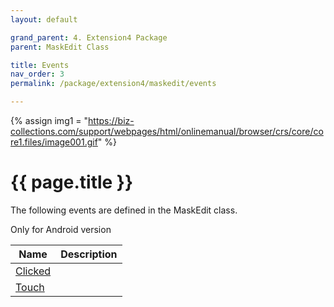 ```yaml
---
layout: default

grand_parent: 4. Extension4 Package
parent: MaskEdit Class

title: Events
nav_order: 3
permalink: /package/extension4/maskedit/events

---
```

{% assign img1 = "https://biz-collections.com/support/webpages/html/onlinemanual/browser/crs/core/core1.files/image001.gif" %}


# {{ page.title }}

The following events are defined in the MaskEdit class.

Only for Android version

|Name       | Description     |
|----------	|-----------------|
|[Clicked](/package/extension4/maskedit/events/clicked) | |
|[Touch](/package/extension4/maskedit/events/touch) | |